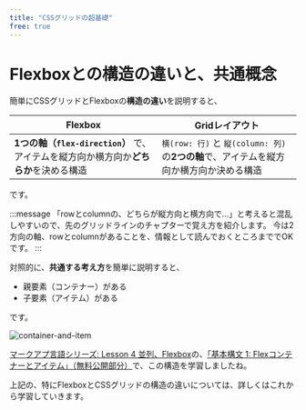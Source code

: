 ```yaml
---
title: "CSSグリッドの超基礎"
free: true
---
```


# Flexboxとの構造の違いと、共通概念

簡単にCSSグリッドとFlexboxの**構造の違い**を説明すると、

Flexbox | Gridレイアウト
------------ | -------------
**1つの軸（`flex-direction`）** で、アイテムを縦方向か横方向か**どちらか**を決める構造 |  `横(row: 行)` と `縦(column: 列)` の**2つの軸**で、アイテムを縦方向か横方向か決める構造

です。

:::message
「rowとcolumnの、どちらが縦方向と横方向で...」と考えると混乱しやすいので、先のグリッドラインのチャプターで覚え方を紹介します。
今は2方向の軸、rowとcolumnがあることを、情報として読んでおくところまででOKです。
:::

対照的に、**共通する考え方**を簡単に説明すると、

- 親要素（コンテナー）がある
- 子要素（アイテム）がある

です。

![container-and-item](https://storage.googleapis.com/zenn-user-upload/0nsst3asvpjvsiba72sz0a18r5i4)

[マークアプ言語シリーズ: Lesson 4 並列、Flexbox](https://zenn.dev/arisa_dev/books/markup-lesson4)の、[「基本構文 1: Flexコンテナーとアイテム」（無料公開部分）](https://zenn.dev/arisa_dev/books/markup-lesson4/viewer/chapter3)で、この構造を学習しましたね。

上記の、特にFlexboxとCSSグリッドの構造の違いについては、詳しくはこれから学習していきます。